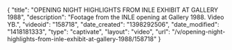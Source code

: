 {
    "title": "OPENING NIGHT HIGHLIGHTS FROM INLE EXHIBIT AT GALLERY 1988",
    "description": "Footage from the INLE opening at Gallery 1988. Video YB.",
    "videoid": "158718",
    "date_created": "1398292506",
    "date_modified": "1418181333",
    "type": "captivate",
    "layout": "video",
    "url": "\/v\/opening-night-highlights-from-inle-exhibit-at-gallery-1988\/158718"
}